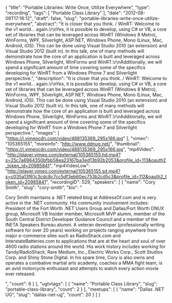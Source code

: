 {
  "title": "Portable Libraries: Write Once, Utilize Everywhere",
  "type": "recording",
  "tags": [
    "Portable Class Library"
  ],
  "date": "2012-08-09T17:18:12",
  "draft": false,
  "slug": "portable-libraries-write-once-utilize-everywhere",
  "abstract": "It is closer that you think. / WinRT: Welcome to the v1 world… again.\r\nYes, it is possible to develop, using C# or VB, a core set of libraries that can be leveraged across WinRT (Windows 8 Metro), WinForms, WPF, Silverlight, ASP.NET, Windows Phone, Mono (Linux, Mac, Android, iOS). This can be done using Visual Studio 2010 (an extension) and Visual Studio 2012 (built in). In this talk, one of many methods will demonstrate how the core of an application is built and leveraged across Windows Phone, Silverlight, WinForms and WinRT.\r\nAdditionally, we will spend a significant amount of time covering some of the specifics developing for WinRT from a Windows Phone 7 and Silverlight perspective.",
  "description": "It is closer that you think. / WinRT: Welcome to the v1 world… again.\r\nYes, it is possible to develop, using C# or VB, a core set of libraries that can be leveraged across WinRT (Windows 8 Metro), WinForms, WPF, Silverlight, ASP.NET, Windows Phone, Mono (Linux, Mac, Android, iOS). This can be done using Visual Studio 2010 (an extension) and Visual Studio 2012 (built in). In this talk, one of many methods will demonstrate how the core of an application is built and leveraged across Windows Phone, Silverlight, WinForms and WinRT.\r\nAdditionally, we will spend a significant amount of time covering some of the specifics developing for WinRT from a Windows Phone 7 and Silverlight perspective.",
  "images": [
    "https://i.vimeocdn.com/video/488135369_295x166.jpg"
  ],
  "vimeo": "105365155",
  "moreinfo": "http://www.ddnug.net/",
  "thumbnail": "https://i.vimeocdn.com/video/488135369_295x166.jpg",
  "mp4Video": "http://player.vimeo.com/external/105365155.hd.mp4?s=25c7a6964350bfbb58ea23167ba3ed13b92b2053&profile_id=113&oauth2_token_id=20985841",
  "mp4VideoLow": "http://player.vimeo.com/external/105365155.sd.mp4?s=c035a13f61c3cdc8c7cc5df3eb60ec753b2cd5c3&profile_id=112&oauth2_token_id=20985841",
  "recordingID": 529,
  "speakers": [
    {
      "name": "Cory Smith",
      "slug": "cory-smith",
      "bio": "<p>Cory Smith maintains a .NET related blog at AddressOf.com and is very active in the .NET community. His community involvement includes: President of the Fort Worth .NET Users Group and Dallas/Fort Worth DNUX group, Microsoft VB Insider member, Microsoft MVP alumni, member of the South Central District Developer Guidance Council and a member of the INETA Speakers Bureau alumni. A veteran developer (professionally writing software for over 20 years) working on projects ranging anywhere from major e-commerce sites such as RadioShack.com and InterstateBatteries.com to applications that are at the heart and soul of over 4600 radio stations around the world.  His work history includes working for Tandy/RadioShack, Rare Medium, Inc., Electric Works Corp., Scott Studios Corp. and Shiny Stone Digital. In his spare time, Cory is also owns and operates a combative martial arts academy, coaches a MMA fight team, is an avid motorcycle enthusiast and attempts to watch every action movie ever released.</p>",
      "count": 6
    }
  ],
  "ugtvtags": [
    {
      "name": "Portable Class Library",
      "slug": "portable-class-library",
      "count": 2
    }
  ],
  "meetups": [
    {
      "name": "Dallas .NET UG",
      "slug": "dallas-net-ug",
      "count": 20
    }
  ]
}